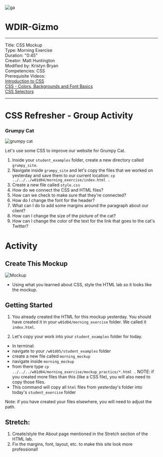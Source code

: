 ![ga](http://mobbook.generalassemb.ly/ga_cog.png)

# WDIR-Gizmo

---
Title: CSS Mockup <br>
Type: Morning Exercise<br>
Duration: "0:45"<br>
Creator: Matt Huntington<br>
    Modified by: Kristyn Bryan <br>
Competencies: CSS <br>
Prerequisite Videos: <br>
[Introduction to CSS](https://www.youtube.com/watch?v=xWiT2TWCFjc&index=3&list=PLdnONIhPScST0Vy4LrIZiYKpFNoxgyH7J)<br>
[CSS - Colors, Backgrounds and Font Basics](https://www.youtube.com/watch?v=UMMHsQPmfug&index=4&list=PLdnONIhPScST0Vy4LrIZiYKpFNoxgyH7J)<br>
[CSS Selectors](https://www.youtube.com/watch?v=g0Aq2kP5-CY&index=5&list=PLdnONIhPScST0Vy4LrIZiYKpFNoxgyH7J)<br>



---
# CSS Refresher - Group Activity
### Grumpy Cat

![grumpy cat](https://www.askideas.com/media/51/Smiles-Are-Contagious-Dont-Worry-I-Am-Vaccinated-Funny-Grumpy-Cat-Meme-Image.jpg)

Let's use some CSS to improve our website for Grumpy Cat.

1) Inside your `student_examples` folder, create a new directory called `grumpy_site`. 
2) Navigate inside `grumpy_site` and let's copy the files that we worked on yesterday and save them to our current location:
 `cp ../../../w01d04/morning_exercise/index.html .`
3) Create a new file called `style.css`
4) How do we connect the CSS and HTML files?
5) How can we check to make sure that they're connected?
4) How do I change the font for the header?
5) What can I do to add some margins around the paragraph about our client?
6) How can I change the size of the picture of the cat?
7) How can I change the color of the text for the link that goes to the cat's Twitter? 

# Activity

## Create This Mockup
 ![Mockup](https://i.imgur.com/XLnBkER.png)
- Using what you learned about CSS, style the HTML lab so it looks like the mockup.

## Getting Started
1) You already created the HTML for this mockup yesterday. You should have created it in your `w01d04/morning_exercise` folder. We called it `index.html`. 

2. Let's copy your work into your `student_examples` folder for today. 

- In terminal:
 - navigate to your `/w01d05/student_examples` folder
 - create a new file called `morning_mockup`
 - navigate inside `morning_mockup`
 - from there type `cp ../../../w01d04/morning_exercise/mockup_practice/*.html .` NOTE: if you created more files than this (like a CSS file), you will also need to copy those files.
 - This command will copy all `html` files from yesterday's folder into today's `student_exercise` folder

 Note: if you have created your files elsewhere, you will need to adjust the path.

## Stretch:

1. Create/style the About page mentioned in the Stretch section of the HTML lab.
2. Fix the margins, font, layout, etc. to make this site look more professional!
